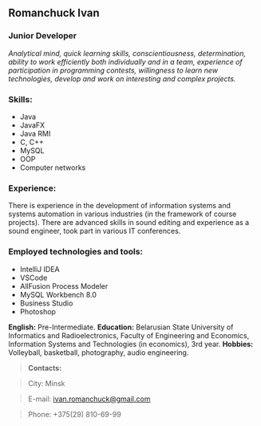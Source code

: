 ## Romanchuck Ivan

### Junior Developer

*Analytical mind, quick learning skills, conscientiousness, determination, ability to work efficiently both individually and in a team, experience of participation in programming contests, willingness to learn new technologies, develop and work on interesting and complex projects.*

### Skills:

*	Java
*	JavaFX
*	Java RMI
*	C, C++
*	MySQL
*	OOP
*	Computer networks

### Experience:

There is experience in the development of information systems and systems automation in various industries (in the framework of course projects). There are advanced skills in sound editing and experience as a sound engineer, took part in various IT conferences.

### Employed technologies and tools:

*	IntelliJ IDEA
*   VSCode
*	AllFusion Process Modeler
*	MySQL Workbench 8.0
*	Business Studio
*	Photoshop

**English:** Pre-Intermediate.
**Education:** Belarusian State University of Informatics and Radioelectronics, Faculty of Engineering and Economics, Information Systems and Technologies (in economics), 3rd year.
**Hobbies:** Volleyball, basketball, photography, audio engineering. 

>**Contacts:** 

>City: Minsk

>E-mail: ivan.romanchuck@gmail.com

>Phone: +375(29) 810-69-99



